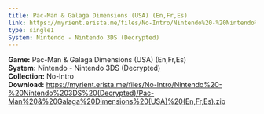 ```yaml
---
title: Pac-Man & Galaga Dimensions (USA) (En,Fr,Es)
link: https://myrient.erista.me/files/No-Intro/Nintendo%20-%20Nintendo%203DS%20(Decrypted)/Pac-Man%20&%20Galaga%20Dimensions%20(USA)%20(En,Fr,Es).zip
type: single1
System: Nintendo - Nintendo 3DS (Decrypted)
---
```

<b>Game:</b> Pac-Man & Galaga Dimensions (USA) (En,Fr,Es)<br>
<b>System:</b> Nintendo - Nintendo 3DS (Decrypted)<br>
<b>Collection:</b> No-Intro<br>
<b>Download:</b> https://myrient.erista.me/files/No-Intro/Nintendo%20-%20Nintendo%203DS%20(Decrypted)/Pac-Man%20&%20Galaga%20Dimensions%20(USA)%20(En,Fr,Es).zip